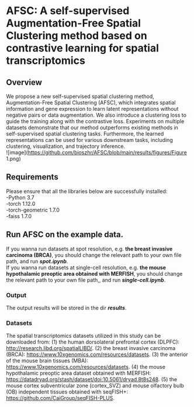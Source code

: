 # AFSC: A self-supervised Augmentation-Free Spatial Clustering method based on contrastive learning for spatial transcriptomics
## Overview
We propose a new self-supervised spatial clustering method, Augmentation-Free Spatial Clustering (AFSC), which integrates spatial information and gene expression to learn latent representations without negative pairs or data augmentation. We also introduce a clustering loss to guide the training along with the contrastive loss. Experiments on multiple datasets demonstrate that our method outperforms existing methods in self-supervised spatial clustering tasks. Furthermore, the learned representations can be used for various downstream tasks, including clustering, visualization, and trajectory inference.<br>
![image](https://github.com/bioszhr/AFSC/blob/main/results/figures/Figure 1.png)
## Requirements
Please ensure that all the libraries below are successfully installed:<br>
-Python 3.7<br>
-torch 1.12.0<br>
-torch-geometric 1.7.0<br>
-faiss 1.7.0<br>
## Run AFSC on the example data.
If you wanna run datasets at spot resolution, e.g. **the breast invasive carcinoma (BRCA)**, you should change the relevant path to your own file path, and run ***spot.ipynb***.<br>
If you wanna run datasets at single-cell resolution, e.g. **the mouse hypothalamic preoptic area obtained with MERFISH**, you should change the relevant path to your own file path,, and run ***single-cell.ipynb***.
### Output
The output results will be stored in the dir ***results***.
### Datasets
The spatial transcriptomics datasets utilized in this study can be downloaded from: (1) the human dorsolateral prefrontal cortex (DLPFC): http://research.libd.org/spatialLIBD/. (2) the breast invasive carcinoma (BRCA): https://www.10xgenomics.com/resources/datasets. (3) the anterior of the mouse brain tissues (MBA): https://www.10xgenomics.com/resources/datasets. (4) the mouse hypothalamic preoptic area dataset obtained with MERFISH: https://datadryad.org/stash/dataset/doi:10.5061/dryad.8t8s248. (5) the mouse cortex subventricular zone (cortex_SVZ) and mouse olfactory bulb (OB) independent tissues obtained with seqFISH+: https://github.com/CaiGroup/seqFISH-PLUS.
